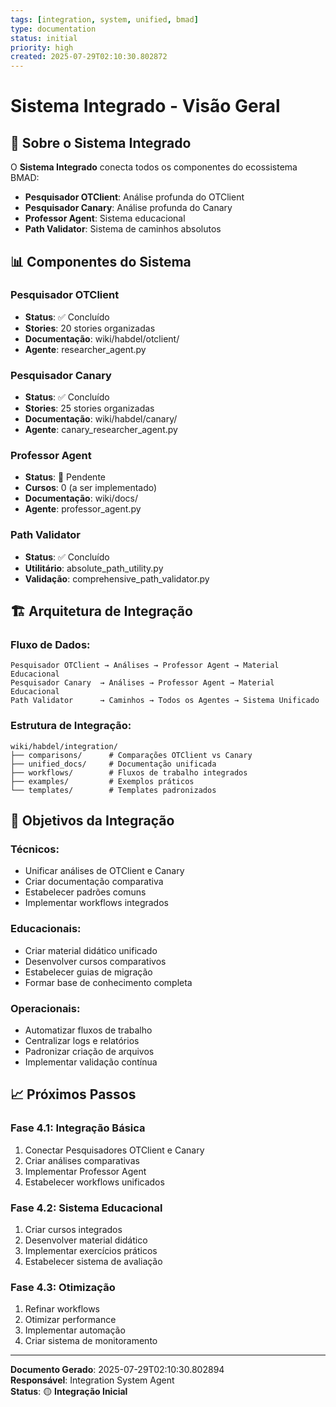 ```yaml
---
tags: [integration, system, unified, bmad]
type: documentation
status: initial
priority: high
created: 2025-07-29T02:10:30.802872
---
```


# Sistema Integrado - Visão Geral

## 🎯 **Sobre o Sistema Integrado**

O **Sistema Integrado** conecta todos os componentes do ecossistema BMAD:
- **Pesquisador OTClient**: Análise profunda do OTClient
- **Pesquisador Canary**: Análise profunda do Canary
- **Professor Agent**: Sistema educacional
- **Path Validator**: Sistema de caminhos absolutos

## 📊 **Componentes do Sistema**

### **Pesquisador OTClient**
- **Status**: ✅ Concluído
- **Stories**: 20 stories organizadas
- **Documentação**: wiki/habdel/otclient/
- **Agente**: researcher_agent.py

### **Pesquisador Canary**
- **Status**: ✅ Concluído
- **Stories**: 25 stories organizadas
- **Documentação**: wiki/habdel/canary/
- **Agente**: canary_researcher_agent.py

### **Professor Agent**
- **Status**: 🔄 Pendente
- **Cursos**: 0 (a ser implementado)
- **Documentação**: wiki/docs/
- **Agente**: professor_agent.py

### **Path Validator**
- **Status**: ✅ Concluído
- **Utilitário**: absolute_path_utility.py
- **Validação**: comprehensive_path_validator.py

## 🏗️ **Arquitetura de Integração**

### **Fluxo de Dados:**
```
Pesquisador OTClient → Análises → Professor Agent → Material Educacional
Pesquisador Canary  → Análises → Professor Agent → Material Educacional
Path Validator      → Caminhos → Todos os Agentes → Sistema Unificado
```

### **Estrutura de Integração:**
```
wiki/habdel/integration/
├── comparisons/      # Comparações OTClient vs Canary
├── unified_docs/     # Documentação unificada
├── workflows/        # Fluxos de trabalho integrados
├── examples/         # Exemplos práticos
└── templates/        # Templates padronizados
```

## 🎯 **Objetivos da Integração**

### **Técnicos:**
- Unificar análises de OTClient e Canary
- Criar documentação comparativa
- Estabelecer padrões comuns
- Implementar workflows integrados

### **Educacionais:**
- Criar material didático unificado
- Desenvolver cursos comparativos
- Estabelecer guias de migração
- Formar base de conhecimento completa

### **Operacionais:**
- Automatizar fluxos de trabalho
- Centralizar logs e relatórios
- Padronizar criação de arquivos
- Implementar validação contínua

## 📈 **Próximos Passos**

### **Fase 4.1: Integração Básica**
1. Conectar Pesquisadores OTClient e Canary
2. Criar análises comparativas
3. Implementar Professor Agent
4. Estabelecer workflows unificados

### **Fase 4.2: Sistema Educacional**
1. Criar cursos integrados
2. Desenvolver material didático
3. Implementar exercícios práticos
4. Estabelecer sistema de avaliação

### **Fase 4.3: Otimização**
1. Refinar workflows
2. Otimizar performance
3. Implementar automação
4. Criar sistema de monitoramento

---

**Documento Gerado**: 2025-07-29T02:10:30.802894  
**Responsável**: Integration System Agent  
**Status**: 🟡 **Integração Inicial**

